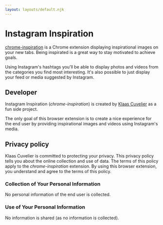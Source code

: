 ```yaml
---
layout: layouts/default.njk
---
```


# Instagram Inspiration

[chrome-inspiration](https://www.klaascuvelier.io) is a Chrome extension displaying inspirational images on your new tabs.
Being inspirated is a great way to stay motivated to achieve goals. 

Using Instagram's hashtags you'll be able to display photos and videos from the categories you find most interesting. 
It's also possible to just display your feed or media suggested by Instagram.

## Developer

Instagram Inspiration (*chrome-inspiration*) is created by [Klaas Cuvelier](https://klaascuvelier.io) as a fun side project.

The only goal of this browser extension is to create a nice experience for the end user by providing inspirational images 
and videos using Instagram's media.

## Privacy policy
Klaas Cuvelier is committed to protecting your privacy. This privacy policy tells you about the online collection and use of data. 
The terms of this policy apply to the *chrome-inspiration* extension. 
By using this browser extension, you understand and agree to the terms of this policy.

### Collection of Your Personal Information 

No personal information of the end user is collected.

### Use of Your Personal Information 

No information is shared (as no information is collected).